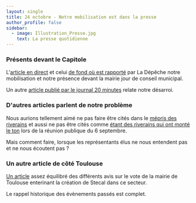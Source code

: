 ```yaml
---
layout: single
title: 24 octobre - Notre mobilisation est dans la presse
author_profile: false
sidebar:
  - image: Illustration_Presse.jpg
    text: La presse quotidienne
---
```


### Présents devant le Capitole

L'[article en direct](http://www.ladepeche.fr/article/2016/10/21/2443862-plusieurs-toulousains-contre-la-centrale-au-conseil-municipal.html) et celui
[de fond où est rapporté](http://www.ladepeche.fr/article/2016/10/22/2444502-la-centrale-cauchemar-des-riverains.html) par La Dépêche 
notre mobilisation et notre présence devant la mairie jour de conseil municipal.

Un autre [article publié par le journal 20 minutes](http://www.20minutes.fr/toulouse/1947267-20161023-toulouse-bar-hype-centrale-rouvrira-bien-prochain-riverains-tremblent-deja)
relate notre désarroi.

### D'autres articles parlent de notre problème

Nous aurions tellement aimé ne pas faire être cités dans le [mépris des riverains](http://actu.cotetoulouse.fr/conseil-municipal-l-opposition-denonce-une-tarification-antisociale-dans-les-transports_48317)
et aussi ne pas être cités comme [étant des riverains qui ont monté le ton](http://actu.cotetoulouse.fr/briancon-ps-relation-jean-luc-moudenc-toulousains-entravee_46349/) lors de la réunion publique du 6 septembre.

Mais comment faire, lorsque les représentants élus ne nous entendent pas et ne nous écoutent pas ?

### Un autre article de côté Toulouse

[Un article](http://actu.cotetoulouse.fr/bar-la-centrale-ile-ramier-rouvrir-riverains-furieux_48590/) assez équilibré des différents avis sur le vote de la
mairie de Toulouse enterinant la création de Stecal dans ce secteur.

Le rappel historique des évènements passés est complet.
